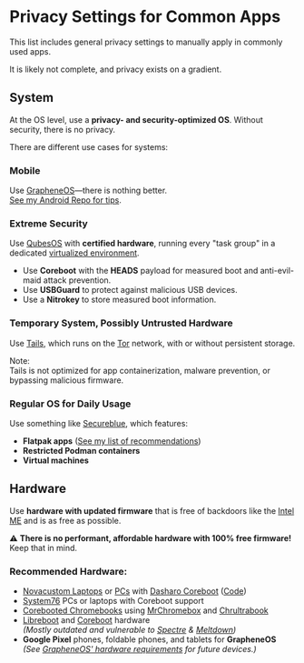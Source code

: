 # Privacy Settings for Common Apps

This list includes general privacy settings to manually apply in commonly used 
apps.

It is likely not complete, and privacy exists on a gradient.

## System

At the OS level, use a **privacy- and security-optimized OS**. Without 
security, there is no privacy.

There are different use cases for systems:

### Mobile

Use [GrapheneOS](https://grapheneos.org/)—there is nothing better.  
[See my Android Repo for 
tips](https://github.com/trytomakeyouprivate/Android-Tipps).

### Extreme Security

Use [QubesOS](https://www.qubes-os.org) with **certified hardware**, running 
every "task group" in a dedicated [virtualized 
environment](https://en.wikipedia.org/wiki/Virtual_machine).  

- Use **Coreboot** with the **HEADS** payload for measured boot and 
anti-evil-maid attack prevention.
- Use **USBGuard** to protect against malicious USB devices.
- Use a **Nitrokey** to store measured boot information.

### Temporary System, Possibly Untrusted Hardware

Use [Tails](https://tails.net/), which runs on the 
[Tor](https://www.torproject.org/) network, with or without persistent storage. 
 

Note:  
Tails is not optimized for app containerization, malware prevention, or 
bypassing malicious firmware.

### Regular OS for Daily Usage

Use something like [Secureblue](https://github.com/secureblue/secureblue), 
which features:

- **Flatpak apps** ([See my list of 
recommendations](https://github.com/trytomakeyouprivate/recommended-flatpak-apps
))
- **Restricted Podman containers**
- **Virtual machines**

## Hardware

Use **hardware with updated firmware** that is free of backdoors like the 
[Intel ME](https://github.com/corna/me_cleaner?tab=readme-ov-file#intel-me) and 
is as free as possible.  

⚠ **There is no performant, affordable hardware with 100% free firmware!** Keep 
that in mind.  

### Recommended Hardware:

- [Novacustom Laptops](https://configurelaptop.eu/) or 
[PCs](https://docs.dasharo.com/variants/overview/#desktop) with [Dasharo 
Coreboot](https://dasharo.com) ([Code](https://github.com/dasharo))
- [System76](https://system76.com) PCs or laptops with Coreboot support
- [Corebooted Chromebooks](https://mrchromebox.tech/) using 
[MrChromebox](https://mrchromebox.tech/) and 
[Chrultrabook](https://docs.chrultrabook.com/)
- [Libreboot](https://libreboot.org/docs/hardware/) and 
[Coreboot](https://www.coreboot.org/Supported_Chipsets_and_Devices) hardware  
  *(Mostly outdated and vulnerable to 
[Spectre](https://en.wikipedia.org/wiki/Spectre_(security_vulnerability)) & 
[Meltdown](https://en.wikipedia.org/wiki/Meltdown_(security_vulnerability)))*
- **Google Pixel** phones, foldable phones, and tablets for **GrapheneOS**  
  *(See [GrapheneOS' hardware 
requirements](https://grapheneos.org/faq#future-devices) for future devices.)*
